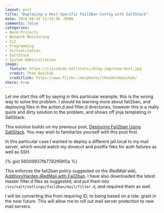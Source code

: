 ```yaml
---
layout: post
title: "Deploying a Host-Specific Fail2Ban Config with SaltStack"
date: 2014-08-16 12:54:56 -0500
comments: false
categories: 
- Nerd Projects
- Network Monitoring
- CLI
- Programming
- Virtualization
- SaltStack
- System Administration
image:
  feature: https://ciscodude.net/static/blog-img/snow-dust.jpg
  credit: Theo Baschak
  creditlink: https://www.flickr.com/photos/theodorebaschak/
share: true
---
```

Let me start this off by saying in this particular example, this is the wrong way to solve the problem. I should be learning more about fail2ban, and deploying files in the action.d and filter.d directories, however this is a really quick and dirty solution to the problem, and shows off jinja templating in SaltStack.

This solution builds on my previous post, [Deploying Fail2ban Using SaltStack](/2014/08/03/deploying-fail2ban-using-saltstack/). You may wish to familiarize yourself with this post first.

In this particular case I wanted to deploy a different jail.local to my mail server, which would watch my dovecot and postfix files for auth failures as well as SSH.

{% gist 56009937fb7782f69f0a %}

This enforces the fail2ban policy suggested on the iRedMail wiki, 
[Addition/Harden.iRedMail.with.Fail2ban](http://www.iredmail.org/wiki/index.php?title=Addition/Harden.iRedMail.with.Fail2ban). I have also downloaded the latest master filter.d files as suggested, and put them into `/srv/salt/settings/fail2ban/mail/filter.d`, and required them as well. 

I will be converting this from requiring ID, to being based on a role: grain in the near future. This will allow me to roll out mail server protection to new mail servers.

